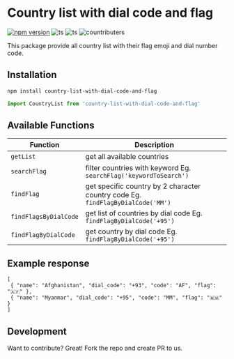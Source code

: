 # Country list with dial code and flag

[![npm version](https://badge.fury.io/js/country-list-with-dial-code-and-flag.svg)](https://badge.fury.io/js/country-list-with-dial-code-and-flag) ![ts](https://badgen.net/badge/Built%20With/TypeScript/blue) ![ts](https://badgen.net/npm/license/lodash) ![countributers](https://badgen.net/github/contributors/necessarylion/country-list-with-dial-code-and-flag)


This package provide all country list with their flag emoji and dial number code.

## Installation

```sh
npm install country-list-with-dial-code-and-flag
```

```js
import CountryList from 'country-list-with-dial-code-and-flag'
```

## Available Functions

| Function | Description |
| ------ | ------ |
| `getList` | get all available countries |
| `searchFlag` | filter countries with keyword Eg. `searchFlag('keywordToSearch')`  |
| `findFlag` | get specific country by 2 character country code Eg. `findFlagByDialCode('MM')` |
| `findFlagsByDialCode` | get list of countries by dial code Eg. `findFlagByDialCode('+95')` |
| `findFlagByDialCode` | get country by dial code Eg. `findFlagByDialCode('+95')` |

## Example response
```
[
 { "name": "Afghanistan", "dial_code": "+93", "code": "AF", "flag": "🇦🇫" },
 { "name": "Myanmar", "dial_code": "+95", "code": "MM", "flag": "🇲🇲" }
]
```

## Development
Want to contribute? Great!
Fork the repo and create PR to us.
